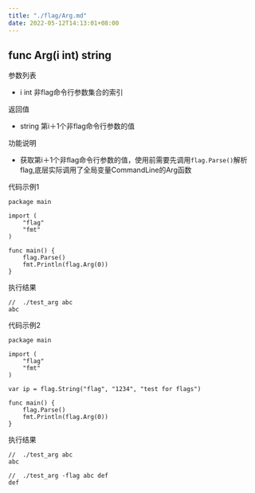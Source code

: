```yaml
---
title: "./flag/Arg.md"
date: 2022-05-12T14:13:01+08:00
---
```

## func Arg(i int) string

参数列表
- i int 非flag命令行参数集合的索引

返回值
- string 第i＋1个非flag命令行参数的值

功能说明
- 获取第i＋1个非flag命令行参数的值，使用前需要先调用`flag.Parse()`解析flag,底层实际调用了全局变量CommandLine的Arg函数

代码示例1
    
    package main
    
    import (
        "flag"
        "fmt"
    )
    
    func main() {
        flag.Parse()
        fmt.Println(flag.Arg(0))
    }

执行结果
    
    //  ./test_arg abc
    abc
    
代码示例2
    
    package main
    
    import (
        "flag"
        "fmt"
    )
    
    var ip = flag.String("flag", "1234", "test for flags")
    
    func main() {
        flag.Parse()
        fmt.Println(flag.Arg(0))
    }

执行结果
    
    //  ./test_arg abc
    abc
    
    //  ./test_arg -flag abc def
    def
    